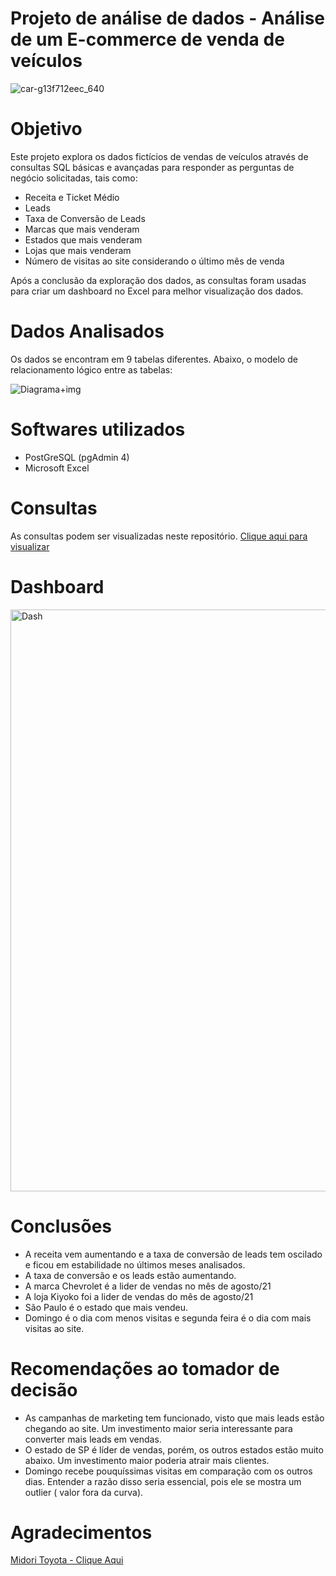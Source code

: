 # Projeto de análise de dados - Análise de um E-commerce de venda de veículos
![car-g13f712eec_640](https://user-images.githubusercontent.com/120759992/211122727-f9c3f268-5a58-4e04-a5ac-198a25d7153d.jpg)


# Objetivo

Este projeto explora os dados fictícios de vendas de veículos através de consultas SQL básicas e avançadas para responder as perguntas de negócio solicitadas, tais como:
- Receita e Ticket Médio
- Leads
- Taxa de Conversão de Leads
- Marcas que mais venderam
- Estados que mais venderam
- Lojas que mais venderam
- Número de visitas ao site considerando o último mês de venda

Após a conclusão da exploração dos dados, as consultas foram usadas para criar um dashboard no Excel para melhor visualização dos dados.

# Dados Analisados

Os dados se encontram em 9 tabelas diferentes. Abaixo, o modelo de relacionamento lógico entre as tabelas:

![Diagrama+img](https://user-images.githubusercontent.com/120759992/213865160-1274c252-dda2-480a-882f-14bf24ba1b3a.PNG)

# Softwares utilizados
- PostGreSQL (pgAdmin 4)
- Microsoft Excel

# Consultas
As consultas podem ser visualizadas neste repositório. [Clique aqui para visualizar](PortfolioCurso.sql)

# Dashboard

<img width="931" alt="Dash" src="https://user-images.githubusercontent.com/120759992/211122786-8e254e92-010d-44e8-adde-19083d448821.png">


# Conclusões
- A receita vem aumentando e a taxa de conversão de leads tem oscilado e ficou em estabilidade no últimos meses analisados.
- A taxa de conversão e os leads estão aumentando.
- A marca Chevrolet é a lider de vendas no mês de agosto/21
- A loja Kiyoko foi a lider de vendas do mês de agosto/21
- São Paulo é o estado que mais vendeu.
- Domingo é o dia com menos visitas e segunda feira é o dia com mais visitas ao site.

# Recomendações ao tomador de decisão
- As campanhas de marketing tem funcionado, visto que mais leads estão chegando ao site. Um investimento maior seria interessante para converter mais leads em vendas.
- O estado de SP é líder de vendas, porém, os outros estados estão muito abaixo. Um investimento maior poderia atrair mais clientes.
- Domingo recebe pouquíssimas visitas em comparação com os outros dias. Entender a razão disso seria essencial, pois ele se mostra um outlier ( valor fora da curva).

# Agradecimentos
 [Midori Toyota - Clique Aqui](https://www.udemy.com/course/sql-para-analise-de-dados/)
